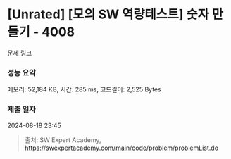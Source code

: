 # [Unrated] [모의 SW 역량테스트] 숫자 만들기 - 4008 

[문제 링크](https://swexpertacademy.com/main/code/problem/problemDetail.do?contestProbId=AWIeRZV6kBUDFAVH) 

### 성능 요약

메모리: 52,184 KB, 시간: 285 ms, 코드길이: 2,525 Bytes

### 제출 일자

2024-08-18 23:45



> 출처: SW Expert Academy, https://swexpertacademy.com/main/code/problem/problemList.do